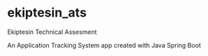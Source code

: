 # ekiptesin_ats

Ekiptesin Technical Assesment

An Application Tracking System app created with Java Spring Boot
